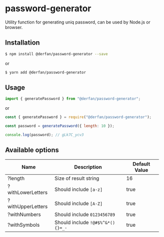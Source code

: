 # password-generator

Utility function for generating uniq password, can be used by Node.js or browser.

## Installation

```bash
$ npm install @derfan/password-generator --save
```

or

```bash
$ yarn add @derfan/password-generator
```

## Usage

```javascript
import { generatePassword } from "@derfan/password-generator";
```

or

```javascript
const { generatePassword } = require("@derfan/password-generator");
```

```javascript
const password = generatePassword({ length: 10 });

console.log(password); // gLk7C_ycv3
```

## Available options

| Name              | Description                      | Default Value |
| ----------------- | -------------------------------- | ------------- |
| ?length           | Size of result string            | 16            |
| ?withLowerLetters | Should include `[a-z]`           | true          |
| ?withUpperLetters | Should include `[A-Z]`           | true          |
| ?withNumbers      | Should include `0123456789`      | true          |
| ?withSymbols      | Should include `!@#$%^&*(){}=_-` | true          |
